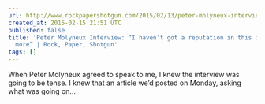 ```yaml
---
url: http://www.rockpapershotgun.com/2015/02/13/peter-molyneux-interview-godus-reputation-kickstarter/
created_at: 2015-02-15 21:51 UTC
published: false
title: 'Peter Molyneux Interview: “I haven’t got a reputation in this industry any
  more” | Rock, Paper, Shotgun'
tags: []
---
```


When Peter Molyneux agreed to speak to me, I knew the interview was going to be tense. I knew that an article we’d posted on Monday, asking what was going on…
